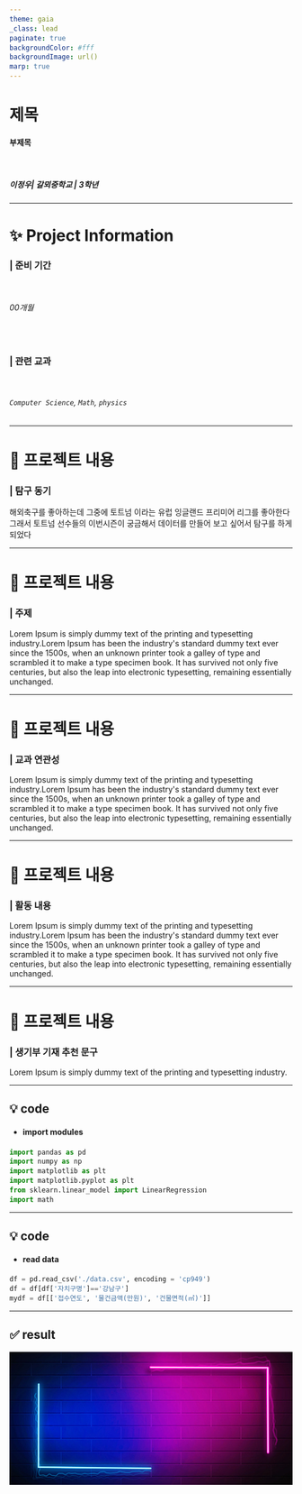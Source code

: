 ```yaml
---
theme: gaia
_class: lead
paginate: true
backgroundColor: #fff
backgroundImage: url()
marp: true
---
```


# 제목

#### **부제목**

</br>

##### 이정우| 갈뫼중학교 | 3학년
---

# ✨ Project Information

### | **준비 기간**

  </br>

###### 00개월

</br>

### | **관련 교과**

  </br>

###### `Computer Science`, `Math`, `physics`

---

# 📝 프로젝트 내용

### | 탐구 동기

해외축구를 좋아하는데 그중에 토트넘 이라는 유럽 잉글랜드 프리미어 리그를 좋아한다 그래서 토트넘 선수들의 이번시즌이 궁금해서 데이터를 만들어 보고 싶어서 탐구를 하게 되었다 

---

# 📝 프로젝트 내용

### | 주제

Lorem Ipsum is simply dummy text of the printing and typesetting industry.Lorem Ipsum has been the industry's standard dummy text ever since the 1500s, when an unknown printer took a galley of type and scrambled it to make a type specimen book. It has survived not only five centuries, but also the leap into electronic typesetting, remaining essentially unchanged.

---

# 📝 프로젝트 내용

### | 교과 연관성

Lorem Ipsum is simply dummy text of the printing and typesetting industry.Lorem Ipsum has been the industry's standard dummy text ever since the 1500s, when an unknown printer took a galley of type and scrambled it to make a type specimen book. It has survived not only five centuries, but also the leap into electronic typesetting, remaining essentially unchanged.

---

# 📝 프로젝트 내용

### | 활동 내용

Lorem Ipsum is simply dummy text of the printing and typesetting industry.Lorem Ipsum has been the industry's standard dummy text ever since the 1500s, when an unknown printer took a galley of type and scrambled it to make a type specimen book. It has survived not only five centuries, but also the leap into electronic typesetting, remaining essentially unchanged.

---

# 📝 프로젝트 내용

### | 생기부 기재 추천 문구

Lorem Ipsum is simply dummy text of the printing and typesetting industry.

---

## 💡 code

- #### import modules

```python
import pandas as pd
import numpy as np
import matplotlib as plt
import matplotlib.pyplot as plt
from sklearn.linear_model import LinearRegression
import math
```

---

## 💡 code

- #### read data

```python
df = pd.read_csv('./data.csv', encoding = 'cp949')
df = df[df['자치구명']=='강남구']
mydf = df[['접수연도', '물건금액(만원)', '건물면적(㎡)']]
```

---

## ✅ result

![](./img/pngtree-modern-double-color-futuristic-neon-background-image_351866.jpg)